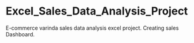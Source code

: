 # Excel_Sales_Data_Analysis_Project
E-commerce varinda sales data analysis excel project.
Creating sales Dashboard.

